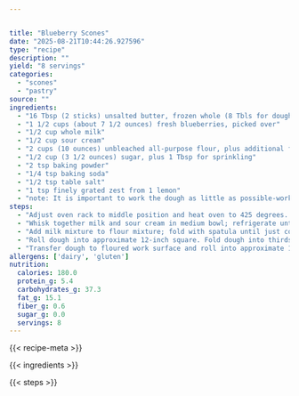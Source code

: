 ```yaml
---


title: "Blueberry Scones"
date: "2025-08-21T10:44:26.927596"
type: "recipe"
description: ""
yield: "8 servings"
categories:
  - "scones"
  - "pastry"
source: ""
ingredients:
  - "16 Tbsp (2 sticks) unsalted butter, frozen whole (8 Tbls for dough)"
  - "1 1/2 cups (about 7 1/2 ounces) fresh blueberries, picked over"
  - "1/2 cup whole milk"
  - "1/2 cup sour cream"
  - "2 cups (10 ounces) unbleached all-purpose flour, plus additional for work surface"
  - "1/2 cup (3 1/2 ounces) sugar, plus 1 Tbsp for sprinkling"
  - "2 tsp baking powder"
  - "1/4 tsp baking soda"
  - "1/2 tsp table salt"
  - "1 tsp finely grated zest from 1 lemon"
  - "note: It is important to work the dough as little as possible-work quickly and knead and fold the dough only the number of times called for. The butter should be frozen solid before grating. In hot or humid environments, chill the flour mixture and workbowls before use. While the recipe calls for 2 whole sticks of butter, only 10 Tbsp are actually used (see step 1). If fresh berries are unavailable, an equal amount of frozen berries (do not defrost) can be substituted. An equal amount of raspberries, blackberries, or strawberries can be used in place of the blueberries. Cut larger berries into 1/4 to 1/2-inch pieces before incorporating. Refrigerate or freeze leftover scones, wrapped in foil, in an airtight container. To serve, remove foil and place scones on a baking sheet in a 375-degree oven. Heat until warmed through and recrisped, 8 to 10 minutes if refrigerated, 16 to 20 minutes if frozen. TO MAKE IN ADVANCE-Mix the dough, cut the scones, place them on a parchment-lined baking sheet, and refrigerate them overnight. To bake scones, heat oven to 425 degrees, then follow the directions from step 6. For frozen scones, heat oven to 375 degrees, follow directions from step 6, and extend cooking time to 25 to 30 minutes."
steps:
  - "Adjust oven rack to middle position and heat oven to 425 degrees. Score and remove half of wrapper from each stick of frozen butter. Grate unwrapped ends on large holes of box grater (you should grate total of 8 Tbs). Place grated butter in freezer until needed. Melt 2 Tbsp of remaining ungrated butter and set aside. Save remaining 6 Tbsp butter for another use. Place blueberries in freezer until needed."
  - "Whisk together milk and sour cream in medium bowl; refrigerate until needed. Whisk flour, 1/2 cup sugar, baking powder, baking soda, salt, and lemon zest in medium bowl. Add frozen butter to flour mixture and toss with fingers until thoroughly coated."
  - "Add milk mixture to flour mixture; fold with spatula until just combined. With rubber spatula, transfer dough to liberally floured work surface. Dust surface of dough with flour; with floured hands, knead dough 6 to 8 times, until it just holds together in ragged ball, adding flour as needed to prevent sticking."
  - "Roll dough into approximate 12-inch square. Fold dough into thirds like a business letter, using bench scraper or metal spatula to release dough if it sticks to countertop. Lift short ends of dough and fold into thirds again to form approximate 4-inch square. Transfer dough to plate lightly dusted with flour and chill in freezer 5 minutes."
  - "Transfer dough to floured work surface and roll into approximate 12-inch square again. Sprinkle blueberries evenly over surface of dough, then press down so they are slightly embedded in dough. Using bench scraper or metal spatula, loosen dough from work surface. Roll dough, pressing to form tight log. Lay seam-side down and press log into 12 by 4-inch rectangle. Using sharp, floured knife, cut rectangle crosswise into 4 equal rectangles. Cut each rectangle diagonally to form 2 triangles and transfer to parchment-lined baking sheet."
allergens: ['dairy', 'gluten']
nutrition:
  calories: 180.0
  protein_g: 5.4
  carbohydrates_g: 37.3
  fat_g: 15.1
  fiber_g: 0.6
  sugar_g: 0.0
  servings: 8
---
```


{{< recipe-meta >}}

{{< ingredients >}}

{{< steps >}}
